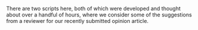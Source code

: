 There are two scripts here, both of which were developed and thought about over a handful of hours, where we consider some of the suggestions from a reviewer for our recently submitted opinion article. 
